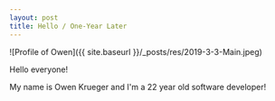 ```yaml
---
layout: post
title: Hello / One-Year Later
---
```


![Profile of Owen]({{ site.baseurl }}/_posts/res/2019-3-3-Main.jpeg)

Hello everyone!

My name is Owen Krueger and I'm a 22 year old software developer!